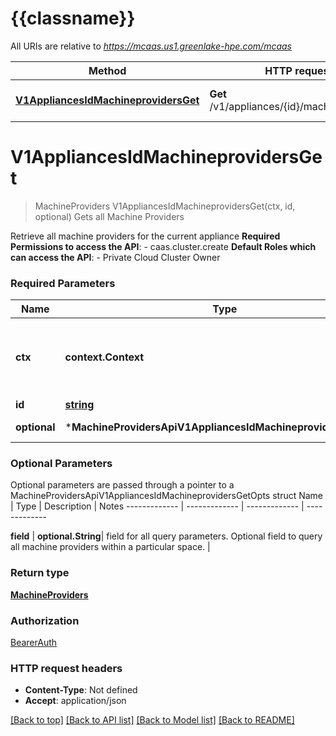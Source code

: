 # {{classname}}

All URIs are relative to *https://mcaas.us1.greenlake-hpe.com/mcaas*

Method | HTTP request | Description
------------- | ------------- | -------------
[**V1AppliancesIdMachineprovidersGet**](MachineProvidersApi.md#V1AppliancesIdMachineprovidersGet) | **Get** /v1/appliances/{id}/machineproviders | Gets all Machine Providers

# **V1AppliancesIdMachineprovidersGet**
> MachineProviders V1AppliancesIdMachineprovidersGet(ctx, id, optional)
Gets all Machine Providers

Retrieve all machine providers for the current appliance  **Required Permissions to access the API**:    - caas.cluster.create  **Default Roles which can access the API**:    - Private Cloud Cluster Owner 

### Required Parameters

Name | Type | Description  | Notes
------------- | ------------- | ------------- | -------------
 **ctx** | **context.Context** | context for authentication, logging, cancellation, deadlines, tracing, etc.
  **id** | [**string**](.md)| appliance id | 
 **optional** | ***MachineProvidersApiV1AppliancesIdMachineprovidersGetOpts** | optional parameters | nil if no parameters

### Optional Parameters
Optional parameters are passed through a pointer to a MachineProvidersApiV1AppliancesIdMachineprovidersGetOpts struct
Name | Type | Description  | Notes
------------- | ------------- | ------------- | -------------

 **field** | **optional.String**| field for all query parameters. Optional field to query all machine providers within a particular space. | 

### Return type

[**MachineProviders**](MachineProviders.md)

### Authorization

[BearerAuth](../README.md#BearerAuth)

### HTTP request headers

 - **Content-Type**: Not defined
 - **Accept**: application/json

[[Back to top]](#) [[Back to API list]](../README.md#documentation-for-api-endpoints) [[Back to Model list]](../README.md#documentation-for-models) [[Back to README]](../README.md)

